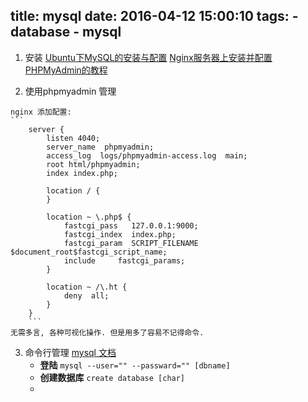 title: mysql
date: 2016-04-12 15:00:10
tags: 
    - database 
    - mysql
---

1. 安装
[Ubuntu下MySQL的安装与配置][]
[Nginx服务器上安装并配置PHPMyAdmin的教程][]

2. 使用phpmyadmin 管理
<!--more-->
    nginx 添加配置:
    ```
        server {
            listen 4040;
            server_name  phpmyadmin;
            access_log  logs/phpmyadmin-access.log  main;
            root html/phpmyadmin;
            index index.php;

            location / {
            }

            location ~ \.php$ {
                fastcgi_pass   127.0.0.1:9000;                 
                fastcgi_index  index.php;
                fastcgi_param  SCRIPT_FILENAME  $document_root$fastcgi_script_name;
                include     fastcgi_params;
            }

            location ~ /\.ht {
                deny  all;
            }
        }
        ```
    无需多言, 各种可视化操作. 但是用多了容易不记得命令.
3. 命令行管理
    [mysql 文档][]
    + **登陆**
        `mysql --user="" --passward="" [dbname]`
    + **创建数据库**
        `create database [char]`
    + 




[Ubuntu下MySQL的安装与配置]:http://www.2cto.com/database/201401/273423.html
[Nginx服务器上安装并配置PHPMyAdmin的教程]: http://www.jb51.net/article/71208.htm
[mysql 文档]: http://dev.mysql.com/doc/refman/5.5/en/



